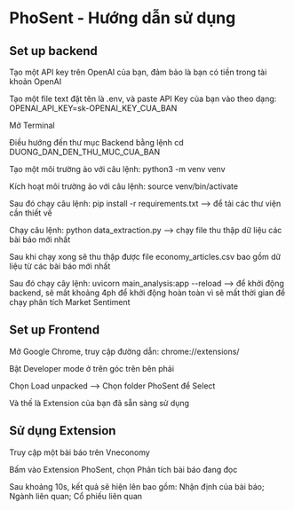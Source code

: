 # PhoSent - Hướng dẫn sử dụng
## Set up backend

Tạo một API key trên OpenAI của bạn, đảm bảo là bạn có tiền trong tài khoản OpenAI

Tạo một file text đặt tên là .env, và paste API Key của bạn vào theo dạng: OPENAI_API_KEY=sk-OPENAI_KEY_CUA_BAN

Mở Terminal

Điều hướng đến thư mục Backend bằng lệnh cd DUONG_DAN_DEN_THU_MUC_CUA_BAN

Tạo một môi trường ảo với câu lệnh: python3 -m venv venv

Kích hoạt môi trường ảo với câu lệnh: source venv/bin/activate

Sau đó chạy câu lệnh: pip install -r requirements.txt --> để tải các thư viện cần thiết về

Chạy câu lệnh: python data_extraction.py --> chạy file thu thập dữ liệu các bài báo mới nhất

Sau khi chạy xong sẽ thu thập được file economy_articles.csv bao gồm dữ liệu từ các bài báo mới nhất

Sau đó chạy cây lệnh: uvicorn main_analysis:app --reload --> để khởi động backend, sẽ mất khoảng 4ph để khởi động hoàn toàn vì sẽ mất thời gian để chạy phân tích Market Sentiment

## Set up Frontend

Mở Google Chrome, truy cập đường dẫn: chrome://extensions/

Bật Developer mode ở trên góc trên bên phải

Chọn Load unpacked --> Chọn folder PhoSent để Select

Và thế là Extension của bạn đã sẵn sàng sử dụng

## Sử dụng Extension

Truy cập một bài báo trên Vneconomy

Bấm vào Extension PhoSent, chọn Phân tích bài báo đang đọc

Sau khoảng 10s, kết quả sẽ hiện lên bao gồm: Nhận định của bài báo; Ngành liên quan; Cổ phiếu liên quan


